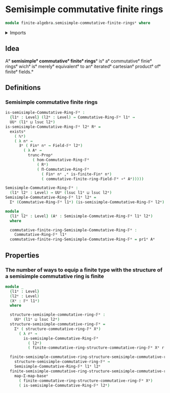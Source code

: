 # Semisimple commutative finite rings

```agda
module finite-algebra.semisimple-commutative-finite-ringsᵉ where
```

<details><summary>Imports</summary>

```agda
open import elementary-number-theory.natural-numbersᵉ

open import finite-algebra.commutative-finite-ringsᵉ
open import finite-algebra.dependent-products-commutative-finite-ringsᵉ
open import finite-algebra.finite-fieldsᵉ
open import finite-algebra.homomorphisms-commutative-finite-ringsᵉ

open import foundation.dependent-pair-typesᵉ
open import foundation.existential-quantificationᵉ
open import foundation.function-typesᵉ
open import foundation.functoriality-dependent-pair-typesᵉ
open import foundation.propositional-truncationsᵉ
open import foundation.universe-levelsᵉ

open import univalent-combinatorics.finite-typesᵉ
open import univalent-combinatorics.standard-finite-typesᵉ
```

</details>

## Idea

Aᵉ **semisimpleᵉ commutativeᵉ finiteᵉ rings**ᵉ isᵉ aᵉ commutativeᵉ finieᵉ ringsᵉ wichᵉ isᵉ
merelyᵉ equivalentᵉ to anᵉ iteratedᵉ cartesianᵉ productᵉ ofᵉ finiteᵉ fields.ᵉ

## Definitions

### Semisimple commutative finite rings

```agda
is-semisimple-Commutative-Ring-𝔽ᵉ :
  {l1ᵉ : Level} (l2ᵉ : Level) → Commutative-Ring-𝔽ᵉ l1ᵉ →
  UUᵉ (l1ᵉ ⊔ lsuc l2ᵉ)
is-semisimple-Commutative-Ring-𝔽ᵉ l2ᵉ Rᵉ =
  existsᵉ
    ( ℕᵉ)
    ( λ nᵉ →
      ∃ᵉ ( Finᵉ nᵉ → Field-𝔽ᵉ l2ᵉ)
        ( λ Aᵉ →
          trunc-Propᵉ
            ( hom-Commutative-Ring-𝔽ᵉ
              ( Rᵉ)
              ( Π-Commutative-Ring-𝔽ᵉ
                ( Finᵉ nᵉ ,ᵉ is-finite-Finᵉ nᵉ)
                ( commutative-finite-ring-Field-𝔽ᵉ ∘ᵉ Aᵉ)))))

Semisimple-Commutative-Ring-𝔽ᵉ :
  (l1ᵉ l2ᵉ : Level) → UUᵉ (lsuc l1ᵉ ⊔ lsuc l2ᵉ)
Semisimple-Commutative-Ring-𝔽ᵉ l1ᵉ l2ᵉ =
  Σᵉ (Commutative-Ring-𝔽ᵉ l1ᵉ) (is-semisimple-Commutative-Ring-𝔽ᵉ l2ᵉ)

module _
  {l1ᵉ l2ᵉ : Level} (Aᵉ : Semisimple-Commutative-Ring-𝔽ᵉ l1ᵉ l2ᵉ)
  where

  commutative-finite-ring-Semisimple-Commutative-Ring-𝔽ᵉ :
    Commutative-Ring-𝔽ᵉ l1ᵉ
  commutative-finite-ring-Semisimple-Commutative-Ring-𝔽ᵉ = pr1ᵉ Aᵉ
```

## Properties

### The number of ways to equip a finite type with the structure of a semisimple commutative ring is finite

```agda
module _
  {l1ᵉ : Level}
  (l2ᵉ : Level)
  (Xᵉ : 𝔽ᵉ l1ᵉ)
  where

  structure-semisimple-commutative-ring-𝔽ᵉ :
    UUᵉ (l1ᵉ ⊔ lsuc l2ᵉ)
  structure-semisimple-commutative-ring-𝔽ᵉ =
    Σᵉ ( structure-commutative-ring-𝔽ᵉ Xᵉ)
      ( λ rᵉ →
        is-semisimple-Commutative-Ring-𝔽ᵉ
          ( l2ᵉ)
          ( finite-commutative-ring-structure-commutative-ring-𝔽ᵉ Xᵉ rᵉ))

  finite-semisimple-commutative-ring-structure-semisimple-commutative-ring-𝔽ᵉ :
    structure-semisimple-commutative-ring-𝔽ᵉ →
    Semisimple-Commutative-Ring-𝔽ᵉ l1ᵉ l2ᵉ
  finite-semisimple-commutative-ring-structure-semisimple-commutative-ring-𝔽ᵉ =
    map-Σ-map-baseᵉ
      ( finite-commutative-ring-structure-commutative-ring-𝔽ᵉ Xᵉ)
      ( is-semisimple-Commutative-Ring-𝔽ᵉ l2ᵉ)
```